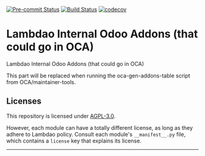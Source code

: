 
<!-- /!\ Non OCA Context : Set here the badge of your runbot / runboat instance. -->
[![Pre-commit Status](https://github.com/lambdao-dev/odoo-lambdao-addons/actions/workflows/pre-commit.yml/badge.svg?branch=16.0)](https://github.com/lambdao-dev/odoo-lambdao-addons/actions/workflows/pre-commit.yml?query=branch%3A16.0)
[![Build Status](https://github.com/lambdao-dev/odoo-lambdao-addons/actions/workflows/test.yml/badge.svg?branch=16.0)](https://github.com/lambdao-dev/odoo-lambdao-addons/actions/workflows/test.yml?query=branch%3A16.0)
[![codecov](https://codecov.io/gh/lambdao-dev/odoo-lambdao-addons/branch/16.0/graph/badge.svg)](https://codecov.io/gh/lambdao-dev/odoo-lambdao-addons)
<!-- /!\ Non OCA Context : Set here the badge of your translation instance. -->

<!-- /!\ do not modify above this line -->

# Lambdao Internal Odoo Addons (that could go in OCA)

Lambdao Internal Odoo Addons (that could go in OCA)

<!-- /!\ do not modify below this line -->

<!-- prettier-ignore-start -->

[//]: # (addons)

This part will be replaced when running the oca-gen-addons-table script from OCA/maintainer-tools.

[//]: # (end addons)

<!-- prettier-ignore-end -->

## Licenses

This repository is licensed under [AGPL-3.0](LICENSE).

However, each module can have a totally different license, as long as they adhere to Lambdao
policy. Consult each module's `__manifest__.py` file, which contains a `license` key
that explains its license.

----
<!-- /!\ Non OCA Context : Set here the full description of your organization. -->
